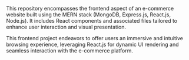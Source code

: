 This repository encompasses the frontend aspect of an e-commerce website built using the MERN stack (MongoDB, Express.js, React.js, Node.js). It includes React components and associated files tailored to enhance user interaction and visual presentation.

This frontend project endeavors to offer users an immersive and intuitive browsing experience, leveraging React.js for dynamic UI rendering and seamless interaction with the e-commerce platform.
